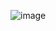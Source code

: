 ![image](https://user-images.githubusercontent.com/59464659/164519637-86490c3b-da4e-48d7-818b-ccc09c95abf8.png)
